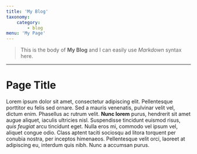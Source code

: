 ```yaml
---
title: 'My Blog'
taxonomy:
    category:
        - blog
menu: 'My Page'
---
```


> This is the body of **My Blog** and I can easily use _Markdown_ syntax here.

***

# Page Title

Lorem ipsum dolor sit amet, consectetur adipiscing elit. Pellentesque porttitor eu felis sed ornare. Sed a mauris venenatis, pulvinar velit vel, dictum enim. Phasellus ac rutrum velit. **Nunc lorem** purus, hendrerit sit amet augue aliquet, iaculis ultricies nisl. Suspendisse tincidunt euismod risus, _quis feugiat_ arcu tincidunt eget. Nulla eros mi, commodo vel ipsum vel, aliquet congue odio. Class aptent taciti sociosqu ad litora torquent per conubia nostra, per inceptos himenaeos. Pellentesque velit orci, laoreet at adipiscing eu, interdum quis nibh. Nunc a accumsan purus.
